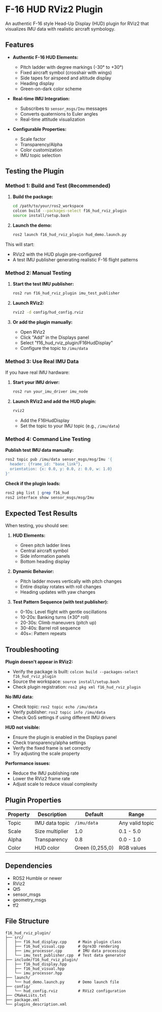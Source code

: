 # F-16 HUD RViz2 Plugin

An authentic F-16 style Head-Up Display (HUD) plugin for RViz2 that visualizes IMU data with realistic aircraft symbology.

## Features

- **Authentic F-16 HUD Elements:**
  - Pitch ladder with degree markings (-30° to +30°)
  - Fixed aircraft symbol (crosshair with wings)
  - Side tapes for airspeed and altitude display
  - Heading display
  - Green-on-dark color scheme

- **Real-time IMU Integration:**
  - Subscribes to `sensor_msgs/Imu` messages
  - Converts quaternions to Euler angles
  - Real-time attitude visualization

- **Configurable Properties:**
  - Scale factor
  - Transparency/Alpha
  - Color customization
  - IMU topic selection

## Testing the Plugin

### Method 1: Build and Test (Recommended)

1. **Build the package:**
   ```bash
   cd /path/to/your/ros2_workspace
   colcon build --packages-select f16_hud_rviz_plugin
   source install/setup.bash
   ```

2. **Launch the demo:**
   ```bash
   ros2 launch f16_hud_rviz_plugin hud_demo.launch.py
   ```

This will start:
- RViz2 with the HUD plugin pre-configured
- A test IMU publisher generating realistic F-16 flight patterns

### Method 2: Manual Testing

1. **Start the test IMU publisher:**
   ```bash
   ros2 run f16_hud_rviz_plugin imu_test_publisher
   ```

2. **Launch RViz2:**
   ```bash
   rviz2 -d config/hud_config.rviz
   ```

3. **Or add the plugin manually:**
   - Open RViz2
   - Click "Add" in the Displays panel
   - Select "f16_hud_rviz_plugin/F16HudDisplay"
   - Configure the topic to `/imu/data`

### Method 3: Use Real IMU Data

If you have real IMU hardware:

1. **Start your IMU driver:**
   ```bash
   ros2 run your_imu_driver imu_node
   ```

2. **Launch RViz2 and add the HUD plugin:**
   ```bash
   rviz2
   ```
   - Add the F16HudDisplay
   - Set the topic to your IMU topic (e.g., `/imu/data`)

### Method 4: Command Line Testing

**Publish test IMU data manually:**
```bash
ros2 topic pub /imu/data sensor_msgs/msg/Imu '{
  header: {frame_id: "base_link"},
  orientation: {x: 0.0, y: 0.0, z: 0.0, w: 1.0}
}'
```

**Check if the plugin loads:**
```bash
ros2 pkg list | grep f16_hud
ros2 interface show sensor_msgs/msg/Imu
```

## Expected Test Results

When testing, you should see:

1. **HUD Elements:**
   - Green pitch ladder lines
   - Central aircraft symbol
   - Side information panels
   - Bottom heading display

2. **Dynamic Behavior:**
   - Pitch ladder moves vertically with pitch changes
   - Entire display rotates with roll changes
   - Heading updates with yaw changes

3. **Test Pattern Sequence (with test publisher):**
   - 0-10s: Level flight with gentle oscillations
   - 10-20s: Banking turns (±30° roll)
   - 20-30s: Climb maneuvers (pitch up)
   - 30-40s: Barrel roll sequence
   - 40s+: Pattern repeats

## Troubleshooting

**Plugin doesn't appear in RViz2:**
- Verify the package is built: `colcon build --packages-select f16_hud_rviz_plugin`
- Source the workspace: `source install/setup.bash`
- Check plugin registration: `ros2 pkg xml f16_hud_rviz_plugin`

**No IMU data:**
- Check topic: `ros2 topic echo /imu/data`
- Verify publisher: `ros2 topic info /imu/data`
- Check QoS settings if using different IMU drivers

**HUD not visible:**
- Ensure the plugin is enabled in the Displays panel
- Check transparency/alpha settings
- Verify the fixed frame is set correctly
- Try adjusting the scale property

**Performance issues:**
- Reduce the IMU publishing rate
- Lower the RViz2 frame rate
- Adjust scale to reduce visual complexity

## Plugin Properties

| Property | Description | Default | Range |
|----------|-------------|---------|-------|
| Topic | IMU data topic | `/imu/data` | Any valid topic |
| Scale | Size multiplier | 1.0 | 0.1 - 5.0 |
| Alpha | Transparency | 0.8 | 0.0 - 1.0 |
| Color | HUD color | Green (0,255,0) | RGB values |

## Dependencies

- ROS2 Humble or newer
- RViz2
- Qt5
- sensor_msgs
- geometry_msgs
- tf2

## File Structure

```
f16_hud_rviz_plugin/
├── src/
│   ├── f16_hud_display.cpp     # Main plugin class
│   ├── f16_hud_visual.cpp      # Ogre3D rendering
│   ├── imu_processor.cpp       # IMU data processing
│   └── imu_test_publisher.cpp  # Test data generator
├── include/f16_hud_rviz_plugin/
│   ├── f16_hud_display.hpp
│   ├── f16_hud_visual.hpp
│   └── imu_processor.hpp
├── launch/
│   └── hud_demo.launch.py      # Demo launch file
├── config/
│   └── hud_config.rviz         # RViz2 configuration
├── CMakeLists.txt
├── package.xml
└── plugins_description.xml
```